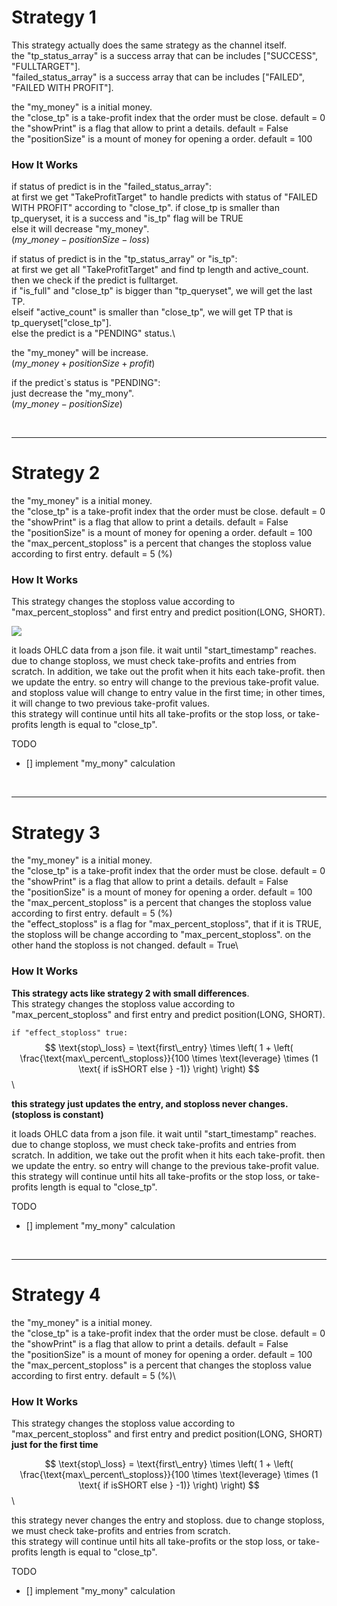 # Strategy 1
This strategy actually does the same strategy as the channel itself.\
the "tp_status_array" is a success array that can be includes ["SUCCESS", "FULLTARGET"].\
"failed_status_array" is a success array that can be includes ["FAILED", "FAILED WITH PROFIT"].

the "my_money" is a initial money.\
the "close_tp" is a take-profit index that the order must be close. default = 0\
the "showPrint" is a flag that allow to print a details. default = False\
the "positionSize" is a mount of money for opening a order. default = 100

### How It Works
if status of predict is in the "failed_status_array":\
at first we get "TakeProfitTarget" to handle predicts with status of "FAILED WITH PROFIT" according to "close_tp". if close_tp is smaller than tp_queryset, it is a success and "is_tp" flag will be TRUE\
else it will decrease "my_money".\
($my\_money - positionSize - loss$) 

if status of predict is in the "tp_status_array" or "is_tp":\
at first we get all "TakeProfitTarget" and find tp length and active_count. then we check if the predict is fulltarget.\
if "is_full" and "close_tp" is bigger than "tp_queryset", we will get the last TP.\
elseif "active_count" is smaller than "close_tp", we will get TP that is tp_queryset[\"close_tp"].\
else the predict is a "PENDING" status.\

the "my_money" will be increase.\
($my\_money + positionSize + profit$) 

if the predict`s status is "PENDING":\
just decrease the "my_mony".\
($my\_money - positionSize$) 

<br/>

---

# Strategy 2
the "my_money" is a initial money.\
the "close_tp" is a take-profit index that the order must be close. default = 0\
the "showPrint" is a flag that allow to print a details. default = False\
the "positionSize" is a mount of money for opening a order. default = 100\
the "max_percent_stoploss" is a percent that changes the stoploss value according to first entry. default = 5 (%)

### How It Works

This strategy changes the stoploss value according to "max_percent_stoploss" and first entry and predict position(LONG, SHORT).


<img src="https://latex.codecogs.com/png.image?\dpi{110}\bg{red}&space;stoploss=firstEntry\times\left(1&plus;\left(\frac{maxPercentStoploss}{100\times\text{leverage}\times(1)isShort(-1)}\right)\right)"  />


<br/>

it loads OHLC data from a json file.
it wait until "start_timestamp" reaches.
due to change stoploss, we must check take-profits and entries from scratch. In addition, we take out the profit when it hits each take-profit. then we update the entry. so entry will change to the previous take-profit value. and stoploss value will change to entry value in the first time; in other times, it will change to two previous take-profit values.\
this strategy will continue until hits all take-profits or the stop loss, or take-profits length is equal to "close_tp".

TODO
- [] implement "my_mony" calculation
<br/>

---

# Strategy 3

the "my_money" is a initial money.\
the "close_tp" is a take-profit index that the order must be close. default = 0\
the "showPrint" is a flag that allow to print a details. default = False\
the "positionSize" is a mount of money for opening a order. default = 100\
the "max_percent_stoploss" is a percent that changes the stoploss value according to first entry. default = 5 (%)\
the "effect_stoploss" is a flag for "max_percent_stoploss", that if it is TRUE, the stoploss will be change according to "max_percent_stoploss". on the other hand the stoploss is not changed. default = True\

### How It Works

**This strategy acts like strategy 2 with small differences**.\
This strategy changes the stoploss value according to "max_percent_stoploss" and first entry and predict position(LONG, SHORT). 

`if "effect_stoploss" true:`
$$
\text{stop\_loss} = \text{first\_entry} \times \left( 1 + \left( \frac{\text{max\_percent\_stoploss}}{100 \times \text{leverage} \times (1 \text{ if isSHORT else } -1)} \right) \right)
$$\

**this strategy just updates the entry, and stoploss never changes.(stoploss is constant)**

it loads OHLC data from a json file.
it wait until "start_timestamp" reaches.
due to change stoploss, we must check take-profits and entries from scratch. In addition, we take out the profit when it hits each take-profit. then we update the entry. so entry will change to the previous take-profit value.\
this strategy will continue until hits all take-profits or the stop loss, or take-profits length is equal to "close_tp".

TODO
- [] implement "my_mony" calculation
<br/>

---

# Strategy 4

the "my_money" is a initial money.\
the "close_tp" is a take-profit index that the order must be close. default = 0\
the "showPrint" is a flag that allow to print a details. default = False\
the "positionSize" is a mount of money for opening a order. default = 100\
the "max_percent_stoploss" is a percent that changes the stoploss value according to first entry. default = 5 (%)\

### How It Works

This strategy changes the stoploss value according to "max_percent_stoploss" and first entry and predict position(LONG, SHORT) **just for the first time**

$$
\text{stop\_loss} = \text{first\_entry} \times \left( 1 + \left( \frac{\text{max\_percent\_stoploss}}{100 \times \text{leverage} \times (1 \text{ if isSHORT else } -1)} \right) \right)
$$\

this strategy never changes the entry and stoploss. due to change stoploss, we must check take-profits and entries from scratch.\
this strategy will continue until hits all take-profits or the stop loss, or take-profits length is equal to "close_tp".

TODO
- [] implement "my_mony" calculation